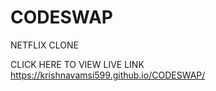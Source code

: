 # CODESWAP
NETFLIX CLONE

CLICK HERE TO VIEW LIVE LINK   https://krishnavamsi599.github.io/CODESWAP/
